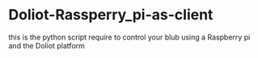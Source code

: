 # Doliot-Rassperry_pi-as-client
this is the python script require to control your blub using a Raspberry pi and the Doliot platform 
